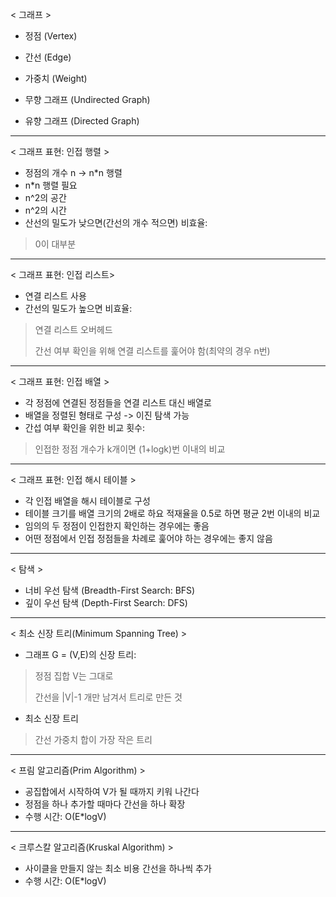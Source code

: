  < 그래프 >
- 정점 (Vertex)
- 간선  (Edge)
- 가중치 (Weight)
  

- 무향 그래프 (Undirected Graph)
- 유향 그래프 (Directed Graph)

---
< 그래프 표현: 인접 행렬 >
- 정점의 개수 n -> n*n 행렬
- n*n 행렬 필요
- n^2의 공간
- n^2의 시간
- 산선의 밀도가 낮으면(간선의 개수 적으면) 비효율:
> 0이 대부분

---
< 그래프 표현: 인접 리스트>
- 연결 리스트 사용
- 간선의 밀도가 높으면 비효율:
> 연결 리스트 오버헤드  
> 
> 간선 여부 확인을 위해 연결 리스트를 훑어야 함(최약의 경우 n번)

---
< 그래프 표현: 인접 배열 >
- 각 정점에 연결된 정점들을 연결 리스트 대신 배열로
- 배열을 정렬된 형태로 구성 -> 이진 탐색 가능
- 간섭 여부 확인을 위한 비교 횟수:
> 인접한 정점 개수가 k개이면 (1+logk)번 이내의 비교

---
< 그래프 표현: 인접 해시 테이블 >
- 각 인접 배열을 해시 테이블로 구성
- 테이블 크기를 배열 크기의 2배로 하요 적재율을 0.5로 하면 평균 2번 이내의 비교
- 임의의 두 정점이 인접한지 확인하는 경우에는 좋음
- 어떤 정점에서 인접 정점들을 차례로 훑어야 하는 경우에는 좋지 않음

---
< 탐색 >
- 너비 우선 탐색 (Breadth-First Search: BFS) 
- 깊이 우선 탐색 (Depth-First Search: DFS)

--- 
< 최소 신장 트리(Minimum Spanning Tree) >
- 그래프 G = (V,E)의 신장 트리:

> 정점 집합 V는 그대로
> 
> 간선을 |V|-1 개만 남겨서 트리로 만든 것

- 최소 신장 트리

> 간선 가중치 합이 가장 작은 트리

---
< 프림 알고리즘(Prim Algorithm) >
- 공집합에서 시작하여 V가 될 때까지 키워 나간다
- 정점을 하나 추가할 때마다 간선을 하나   확장
- 수행 시간: O(E*logV)  

---
< 크루스칼 알고리즘(Kruskal Algorithm) >
- 사이클을 만들지 않는 최소 비용 간선을 하나씩 추가
- 수행 시간: O(E*logV) 
